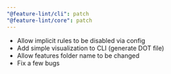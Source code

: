 ```yaml
---
"@feature-lint/cli": patch
"@feature-lint/core": patch
---
```


- Allow implicit rules to be disabled via config
- Add simple visualization to CLI (generate DOT file)
- Allow features folder name to be changed
- Fix a few bugs
